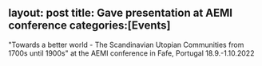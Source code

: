 layout: post
title: Gave presentation at AEMI conference
categories:[Events] 
---
"Towards a better world - The Scandinavian Utopian Communities from 1700s until 1900s" at the AEMI conference in Fafe, Portugal 18.9.-1.10.2022

